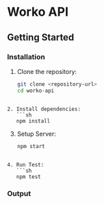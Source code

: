 # Worko API

## Getting Started

### Installation
1. Clone the repository:
   ```sh
   git clone <repository-url>
   cd worko-api
 ```

2. Install dependencies:
    ```sh
    npm install
 ```

3. Setup Server:
    ```sh
    npm start
 ```

4. Run Test:
    ```sh
    npm test
 ```

### Output

